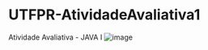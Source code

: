 # UTFPR-AtividadeAvaliativa1
 Atividade Avaliativa - JAVA I
![image](https://github.com/epilldev/UTFPR-AtividadeAvaliativa1/assets/35155805/c633b3cd-6427-4e48-8e11-33cc2a1ad6d5)


